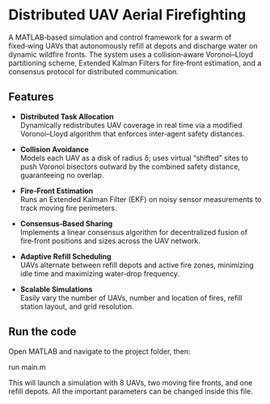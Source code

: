# Distributed UAV Aerial Firefighting

A MATLAB‑based simulation and control framework for a swarm of fixed‑wing UAVs that autonomously refill at depots and discharge water on dynamic wildfire fronts. The system uses a collision‑aware Voronoi–Lloyd partitioning scheme, Extended Kalman Filters for fire‑front estimation, and a consensus protocol for distributed communication.

## Features

- **Distributed Task Allocation**  
  Dynamically redistributes UAV coverage in real time via a modified Voronoi–Lloyd algorithm that enforces inter‑agent safety distances.

- **Collision Avoidance**  
  Models each UAV as a disk of radius δ; uses virtual “shifted” sites to push Voronoi bisectors outward by the combined safety distance, guaranteeing no overlap.

- **Fire‑Front Estimation**  
  Runs an Extended Kalman Filter (EKF) on noisy sensor measurements to track moving fire perimeters.

- **Consensus‑Based Sharing**  
  Implements a linear consensus algorithm for decentralized fusion of fire‑front positions and sizes across the UAV network.

- **Adaptive Refill Scheduling**  
  UAVs alternate between refill depots and active fire zones, minimizing idle time and maximizing water‑drop frequency.

- **Scalable Simulations**  
  Easily vary the number of UAVs, number and location of fires, refill station layout, and grid resolution.

## Run the code
Open MATLAB and navigate to the project folder, then:

run main.m

This will launch a simulation with 8 UAVs, two moving fire fronts, and one refill depots.
All the important parameters can be changed inside this file.


